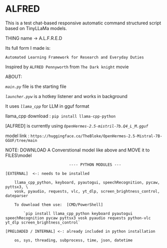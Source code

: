 # ALFRED
This is a test chat-based responsive automatic command structured script based on TinyLLaMa models.


THING name ->  A.L.F.R.E.D

Its full form I made is:
    
    Automated Learning Framework for Research and Everyday Duties


Inspired by `ALFRED Pennyworth` from `The Dark knight` movie


ABOUT:

*`main.py`* file is the starting file

*`launcher.pyw`* is a hotkey listener and works in background

It uses *`llama_cpp`* for LLM in gguf format

llama_cpp download : `pip install llama-cpp-python`

[ALFRED] is currently using *`OpenHermes-2.5-mistril-7b.Q4_L_M.gguf`*

model link : `https://huggingface.co/TheBloke/OpenHermes-2.5-Mistral-7B-GGUF/tree/main`

NOTE: DOWNLOAD A Converstional model like above and MOVE it to FILES\\model




                                ---- PYTHON MODULES ---

    [EXTERNAL]  <-: needs to be installed
        
        llama_cpp_python, keyboard, pyautogui, speechRecognition, pycaw, pyttsx3, \
        vosk, pyaudio, requests, vlc, yt_dlp, screen_brightness_control, dateparser

        To download them use:  [CMD/PowerShell]

            `pip install llama_cpp_python keyboard pyautogui speechRecognition pycaw pyttsx3 vosk pyaudio requests python-vlc yt_dlp screen_brightness_control`

    [PRELOADED / INTERNAL] <-: already included in python installation

        os, sys, threading, subprocess, time, json, datetime
